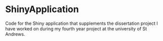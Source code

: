 # ShinyApplication
Code for the Shiny application that supplements the dissertation project I have worked on during my fourth year project at the university of St Andrews.
